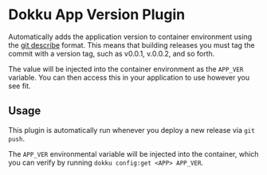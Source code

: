 # Dokku App Version Plugin

Automatically adds the application version to container environment using the [git describe](http://www.git-scm.com/docs/git-describe) format.  This means that building releases you must tag the commit with a version tag, such as v0.0.1, v.0.0.2, and so forth.

The value will be injected into the container environment as the `APP_VER` variable.  You can then access this in your application to use however you see fit.

## Usage

This plugin is automatically run whenever you deploy a new release via `git push`.

The `APP_VER` environmental variable will be injected into the container, which you can verify by running `dokku config:get <APP> APP_VER`.
